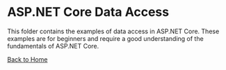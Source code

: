 # ASP.NET Core Data Access
This folder contains the examples of data access in ASP.NET Core. These examples are for beginners and require a good understanding of the fundamentals of ASP.NET Core.

[Back to Home](../README.md)